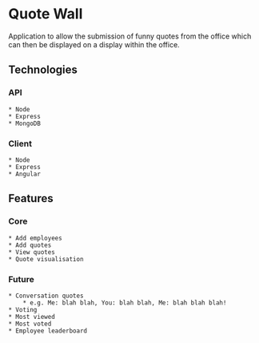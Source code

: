 # Quote Wall

Application to allow the submission of funny quotes from the office which can then be displayed on a display within the office.

## Technologies

### API

	* Node
	* Express
	* MongoDB

### Client

	* Node
	* Express
	* Angular

## Features

### Core

 	* Add employees
 	* Add quotes
 	* View quotes
 	* Quote visualisation

### Future
	
	* Conversation quotes
		* e.g. Me: blah blah, You: blah blah, Me: blah blah blah!
	* Voting
	* Most viewed
	* Most voted
	* Employee leaderboard
